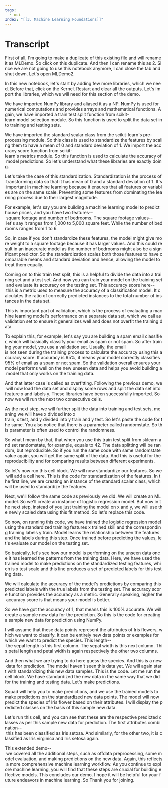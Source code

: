 ```yaml
---
tags:
  - oci
Index: "[[3. Machine Learning Foundations]]"
---
```

# Transcript 
First of all, I'm going to make a duplicate of this existing file and will rename it as MLDemo. So click on this duplicate. And then I can rename this as 2. Since we are not going to use this notebook anymore, I can close the tab and shut down. Let's open MLDemo2.

In this new notebook, let's start by adding few more libraries, which we need. Before that, click on the Kernel. Restart and clear all the outputs. Let's import the libraries, which we will need for this section of the demo.

We have imported NumPy library and aliased it as a NP. NumPy is used for numerical computations and provides arrays and mathematical functions. Again, we have imported a train test split function from scikit-learn model selection module. So this function is used to split the data set into training and testing sets.

We have imported the standard scalar class from the scikit-learn's pre-processing module. So this class is used to standardize the features by scaling them to have a mean of 0 and standard deviation of 1. We import the accuracy score function from scikit-learn's metrics module. So this function is used to calculate the accuracy of model predictions. So let's understand what these libraries are exactly doing.

Let's take the case of this standardization. Standardization is the process of transforming data so that it has mean of 0 and a standard deviation of 1. It's important in machine learning because it ensures that all features or variables are on the same scale. Preventing some features from dominating the learning process due to their largest magnitude.

For example, let's say you are building a machine learning model to predict house prices, and you have two features-- square footage and number of bedrooms. The square footage values-- let's say it ranges from 1,000 to 5,000 square feet. While the number of bedrooms ranges from 1 to 6.

So, in case if you don't standardize these features, the model might give more weight to a square footage because it has larger values. And this could result in an inaccurate model as the number of bedrooms might also be a significant predictor. So the standardization scales both those features to have comparable means and standard deviation and hence, allowing the model to treat them equally.

Coming on to this train test split, this is a helpful to divide the data into a training set and a test set. And now you can train your model on the training set and evaluate its accuracy on the testing set. This accuracy score here-- this is a metric used to measure the accuracy of a classification model. It calculates the ratio of correctly predicted instances to the total number of instances in the data set.

This is important part of validation, which is the process of evaluating a machine learning model's performance on a separate data set, which we call as validation set to ensure it generalizes well and does not overfit the training data.

To explain this, for example, let's say you are building a spam email classifier, which will basically classify your email as spam or not spam. So after training your model, you use a validation set. Usually, the email is not seen during the training process to calculate the accuracy using this accuracy score. If accuracy is 95%, it means your model correctly classifies 95% of email as a spam or not spam. So the validation overall ensures your model performs well on the new unseen data and helps you avoid building a model that only works on the training data.

And that latter case is called as overfitting. Following the previous demo, we will now load the data set and display some rows and split the data set into feature x and labels y. These libraries have been successfully imported. So now we will run the next two consecutive cells.

As the next step, we will further split the data into training and test sets, meaning we will have x divided into x train, x test, and y divided into y train and y test. So let's paste the code for the same. You also notice that there is a parameter called randomstate. So this parameter is often used to control the randomness.

So what I mean by that, that when you use this train test split from sklearn and set randomstate, for example, equals to 42. The data splitting will be random, but reproducible. So if you run the same code with same randomstate value again, you will get the same split of the data. And this is useful for the reproducibility and for comparing results between different experiments.

So let's now run this cell block. We will now standardize our features. So we will add a cell here. This is the code for standardization of the features. In the first line, we are creating an instance of the standard scalar class, which will be used to standardize the features.

Next, we'll follow the same code as previously we did. We will create an ML model. So we'll create an instance of logistic regression model. But now in the next step, instead of you just training the model on x and y, we will use the newly scaled data using this fit method. So let's replace this code.

So now, on running this code, we have trained the logistic regression model using the standardized training features x trained skill and the corresponding training labels y train. Model learns the relationship between the features and the labels during this step. Once trained before predicting the values, let's evaluate our model on the testing set.

So basically, let's see how our model is performing on the unseen data once it has learned the patterns from the training data. Here, we have used the trained model to make predictions on the standardized testing features, which is x test scale and this line produces a set of predicted labels for this testing data.

We will calculate the accuracy of the model's predictions by comparing this predicted labels with the true labels from the testing set. The accuracy score function provides the accuracy as a metric. Generally speaking, higher the accuracy score is that means your model is better.

So we have got the accuracy of 1, that means this is 100% accurate. We will create a sample new data for the prediction. So this is the code for creating a sample new data for prediction using NumPy.

I will assume that these data points represent the attributes of Iris flowers, which we want to classify. It can be entirely new data points or examples for which we want to predict the species. This length-- the sepal length is this first column. The sepal width is this next column. This petal length and petal width is again respectively the other two columns.

And then what we are trying to do here guess the species. And this is a new data for prediction. The model haven't seen this data yet. We will again start with standardizing this new data samples. This is the code. Let me run the cell block. We have standardized the new data in the same way that we did for the training and testing data. Let's make predictions.

Squad will help you to make predictions, and we use the trained models to make predictions on the standardized new data points. The model will now predict the species of Iris flower based on their attributes. I will display the predicted classes on the basis of this sample new data.

Let's run this cell, and you can see that these are the respective predicted classes as per this sample new data for prediction. The first attributes combination-- this has been classified as Iris setosa. And similarly, for the other two, it is classified as Iris virginica and Iris setosa again.

This extended demo-- we covered all the additional steps, such as offdata preprocessing, some model evaluation, and making predictions on the new data. Again, this reflects a more comprehensive machine learning workflow. As you continue to explore machine learning, you will find that these steps are crucial for building effective models. This concludes our demo. I hope it will be helpful for your future endeavors in machine learning. So Thank you for joining.